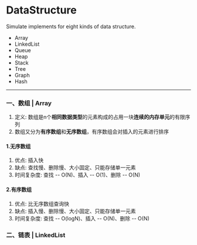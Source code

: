 # DataStructure
Simulate implements for eight kinds of data structure.  
- Array  
- LinkedList  
- Queue  
- Heap  
- Stack  
- Tree  
- Graph  
- Hash  
---  
### 一、数组 | Array
1) 定义: 数组是n个**相同数据类型**的元素构成的占用一块**连续的内存单元**的有限序列  
2) 数组又分为**有序数组**和**无序数组**，有序数组会对插入的元素进行排序  
#### 1.无序数组
1) 优点: 插入快  
2) 缺点: 查找慢、删除慢、大小固定、只能存储单一元素  
3) 时间复杂度: 查找 -- O(N)、插入 -- O(1)、删除 -- O(N)
#### 2.有序数组
1) 优点: 比无序数组查询快  
2) 缺点: 插入慢、删除慢、大小固定、只能存储单一元素  
3) 时间复杂度: 查找 -- O(logN)、插入 -- O(N)、删除 -- O(N)  
### 二、链表 | LinkedList

